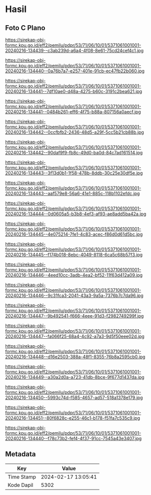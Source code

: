 # Hasil

## Foto C Plano

https://sirekap-obj-formc.kpu.go.id/eff2/pemilu/pdpr/53/71/06/10/01/5371061001001-20240216-134439--c3ab239d-a6a4-4f08-8e61-75cd24cef4c1.jpg

https://sirekap-obj-formc.kpu.go.id/eff2/pemilu/pdpr/53/71/06/10/01/5371061001001-20240216-134440--0a76b7a7-e257-401e-91cb-ec47fb22b060.jpg

https://sirekap-obj-formc.kpu.go.id/eff2/pemilu/pdpr/53/71/06/10/01/5371061001001-20240216-134441--7df10ae0-d48a-4275-b60c-3191c2bea621.jpg

https://sirekap-obj-formc.kpu.go.id/eff2/pemilu/pdpr/53/71/06/10/01/5371061001001-20240216-134441--0484b261-eff6-4f75-b88a-807156a0aecf.jpg

https://sirekap-obj-formc.kpu.go.id/eff2/pemilu/pdpr/53/71/06/10/01/5371061001001-20240216-134442--0ccfbfb2-2436-48d5-a29f-5cc5b21cb88b.jpg

https://sirekap-obj-formc.kpu.go.id/eff2/pemilu/pdpr/53/71/06/10/01/5371061001001-20240216-134442--90daf9f9-fb8c-49d0-ba0d-84c7ad161514.jpg

https://sirekap-obj-formc.kpu.go.id/eff2/pemilu/pdpr/53/71/06/10/01/5371061001001-20240216-134443--3f13d0b1-1f58-478b-8ddb-30c25e30df5e.jpg

https://sirekap-obj-formc.kpu.go.id/eff2/pemilu/pdpr/53/71/06/10/01/5371061001001-20240216-134443--aaf579e8-56a6-41e1-885c-118b1102efdc.jpg

https://sirekap-obj-formc.kpu.go.id/eff2/pemilu/pdpr/53/71/06/10/01/5371061001001-20240216-134444--0d0605a5-b3b8-4ef3-af93-ae8add5ba42a.jpg

https://sirekap-obj-formc.kpu.go.id/eff2/pemilu/pdpr/53/71/06/10/01/5371061001001-20240216-134445--4e075214-7fe1-4c83-acec-f86d0d61d5bc.jpg

https://sirekap-obj-formc.kpu.go.id/eff2/pemilu/pdpr/53/71/06/10/01/5371061001001-20240216-134445--f174b018-8ebc-4049-8118-6ca5c68b57f3.jpg

https://sirekap-obj-formc.kpu.go.id/eff2/pemilu/pdpr/53/71/06/10/01/5371061001001-20240216-134446--4eed10cc-3adb-4ea2-bf52-11f63d412a09.jpg

https://sirekap-obj-formc.kpu.go.id/eff2/pemilu/pdpr/53/71/06/10/01/5371061001001-20240216-134446--9c31fca3-2041-43a3-9a5a-7376b7c7da96.jpg

https://sirekap-obj-formc.kpu.go.id/eff2/pemilu/pdpr/53/71/06/10/01/5371061001001-20240216-134447--9b492541-f666-4eee-91d3-f2982749299f.jpg

https://sirekap-obj-formc.kpu.go.id/eff2/pemilu/pdpr/53/71/06/10/01/5371061001001-20240216-134447--fa066f25-68a4-4c92-a7a3-9d5f50eee02d.jpg

https://sirekap-obj-formc.kpu.go.id/eff2/pemilu/pdpr/53/71/06/10/01/5371061001001-20240216-134448--d16e2503-388a-48f1-8355-76b8a2595cb0.jpg

https://sirekap-obj-formc.kpu.go.id/eff2/pemilu/pdpr/53/71/06/10/01/5371061001001-20240216-134449--a30a2d0a-a723-41db-8bce-9f677d1437da.jpg

https://sirekap-obj-formc.kpu.go.id/eff2/pemilu/pdpr/53/71/06/10/01/5371061001001-20240216-134450--5993c74d-f585-4657-ad57-518a1378e179.jpg

https://sirekap-obj-formc.kpu.go.id/eff2/pemilu/pdpr/53/71/06/10/01/5371061001001-20240216-134451--80f6828c-e255-46c1-b178-f51fa7c535c9.jpg

https://sirekap-obj-formc.kpu.go.id/eff2/pemilu/pdpr/53/71/06/10/01/5371061001001-20240216-134440--f78c73b2-fef4-4f37-91cc-7545a43e3407.jpg


## Metadata

| Key        | Value               |
| ---------- | ------------------- |
| Time Stamp | 2024-02-17 13:05:41 |
| Kode Dapil | 5302                |



